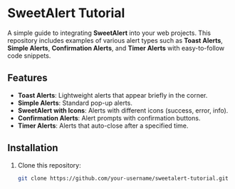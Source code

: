 # SweetAlert Tutorial

A simple guide to integrating **SweetAlert** into your web projects. This repository includes examples of various alert types such as **Toast Alerts**, **Simple Alerts**, **Confirmation Alerts**, and **Timer Alerts** with easy-to-follow code snippets.

## Features

- **Toast Alerts**: Lightweight alerts that appear briefly in the corner.
- **Simple Alerts**: Standard pop-up alerts.
- **SweetAlert with Icons**: Alerts with different icons (success, error, info).
- **Confirmation Alerts**: Alert prompts with confirmation buttons.
- **Timer Alerts**: Alerts that auto-close after a specified time.

## Installation

1. Clone this repository:
   ```bash
   git clone https://github.com/your-username/sweetalert-tutorial.git
